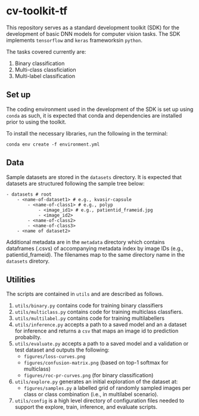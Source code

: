 # cv-toolkit-tf

This repository serves as a standard development toolkit (SDK) for the development of basic DNN models for computer vision tasks. The SDK implements `tensorflow` and `keras` frameworksin `python`.


The tasks covered currently are:

1. Binary classification
2. Multi-class classficiation
3. Multi-label classification

## Set up

The coding environment used in the development of the SDK is set up using `conda` as such, it is expected that conda and dependencies are installed prior to using the toolkit.

To install the necessary libraries, run the following in the terminal:
```
conda env create -f environment.yml
```

## Data

Sample datasets are stored in the `datasets` directory. It is expected that datasets are structured following the sample tree below:

```
- datasets # root
	- <name-of-dataset1> # e.g., kvasir-capsule
		- <name-of-class1> # e.g., polyp
			- <image_id1> # e.g., patientid_frameid.jpg
			- <image_id2>
		- <name-of-class2>
		- <name-of-class3>
	- <name of dataset2>
```

Additional metadata are in the `metadata` directory which contains dataframes (.csvs) of accompanying metadata index by image IDs (e.g., patientid_frameid). The filenames map to the same directory name in the `datasets` diretory.

## Utilities

The scripts are contained in `utils` and are described as follows.

1. `utils/binary.py` contains code for training binary classifiers
2. `utils/multiclass.py` contains code for training multiclass classfiers.
3. `utils/multilabel.py` contains code for training multilabellers
4. `utils/inference.py` accepts a path to a saved model and an a dataset for inference and returns a `csv` that maps an image id to prediction probabilty.
5. `utils/evaluate.py` accepts a path to a saved model and a validation or test dataset and outputs the following:
	- `figures/loss-curves.png`
	- `figures/confusion-matrix.png` (based on top-1 softmax for multiclass)
	- `figures/roc-pr-curves.png` (for binary classification)
6. `utils/explore.py` generates an initial exploration of the dataset at:
	- `figures/samples.py` a labelled grid of randomly sampled images per class or class combination (i.e., in multilabel scenario).
7. `utils/config` is a high level directory of configuration files needed to support the explore, train, inference, and evaluate scripts.


